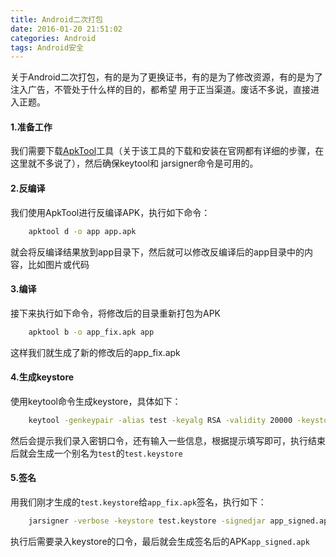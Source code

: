```yaml
---
title: Android二次打包
date: 2016-01-20 21:51:02
categories: Android
tags: Android安全
---
```

关于Android二次打包，有的是为了更换证书，有的是为了修改资源，有的是为了注入广告，不管处于什么样的目的，都希望
用于正当渠道。废话不多说，直接进入正题。

<!--more-->

#### 1.准备工作
我们需要下载[ApkTool]工具（关于该工具的下载和安装在官网都有详细的步骤，在这里就不多说了），然后确保keytool和
jarsigner命令是可用的。

#### 2.反编译
我们使用ApkTool进行反编译APK，执行如下命令：
```bash
    apktool d -o app app.apk
```
就会将反编译结果放到app目录下，然后就可以修改反编译后的app目录中的内容，比如图片或代码

#### 3.编译
接下来执行如下命令，将修改后的目录重新打包为APK
```bash
    apktool b -o app_fix.apk app
```
这样我们就生成了新的修改后的app_fix.apk

#### 4.生成keystore
使用keytool命令生成keystore，具体如下：
```bash
    keytool -genkeypair -alias test -keyalg RSA -validity 20000 -keystore test.keystore
```
然后会提示我们录入密钥口令，还有输入一些信息，根据提示填写即可，执行结束后就会生成一个别名为`test`的`test.keystore`

#### 5.签名
用我们刚才生成的`test.keystore`给`app_fix.apk`签名，执行如下：
```bash
    jarsigner -verbose -keystore test.keystore -signedjar app_signed.apk app_fix.apk test
```
执行后需要录入keystore的口令，最后就会生成签名后的APK`app_signed.apk`

[ApkTool]: https://github.com/iBotPeaches/Apktool
